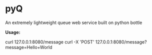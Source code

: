 pyQ
===
An extremely lightweight queue web service built on python bottle

**Usage:**

curl 127.0.0.1:8080/message
curl -X 'POST' 127.0.0.1:8080/message?message=Hello+World
